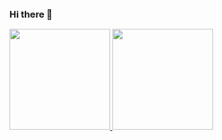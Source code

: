 ### Hi there 👋

<!--
**kuldseks/kuldseks** is a ✨ _special_ ✨ repository because its `README.md` (this file) appears on your GitHub profile.

Here are some ideas to get you started:

- 🔭 I’m currently working on ...
- 🌱 I’m currently learning ...
- 👯 I’m looking to collaborate on ...
- 🤔 I’m looking for help with ...
- 💬 Ask me about ...
- 📫 How to reach me: ...
- 😄 Pronouns: ...
- ⚡ Fun fact: ...
-->


<div>
  <a href="https://github.com/kuldseks">
  <img height="180em" src="https://github-readme-stats.vercel.app/api?username=kuldseks&show_icons=true&theme=jolly&include_all_commits=true&count_private=true"/>
  <img height="180em" src="https://github-readme-stats.vercel.app/api/top-langs/?username=kuldseks&layout=compact&langs_count=6&theme=jolly"/>
</div>
<div style="display: inline_block">
  
  <br>
